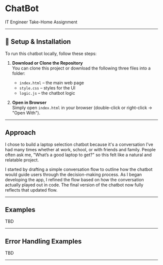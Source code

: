 # ChatBot
IT Engineer Take-Home Assignment

---

## 🔧 Setup & Installation

To run this chatbot locally, follow these steps:

1. **Download or Clone the Repository**  
   You can clone this project or download the following three files into a folder:

   - `index.html` – the main web page
   - `style.css` – styles for the UI
   - `logic.js` – the chatbot logic

2. **Open in Browser**  
   Simply open `index.html` in your browser (double-click or right-click → "Open With").

---

## Approach

I chose to build a laptop selection chatbot because it's a conversation I’ve had many times whether at work, school, or with friends and family. People often ask me, "What’s a good laptop to get?" so this felt like a natural and relatable project.

I started by drafting a simple conversation flow to outline how the chatbot would guide users through the decision-making process. As I began developing the app, I refined the flow based on how the conversation actually played out in code. The final version of the chatbot now fully reflects that updated flow.

---

## Examples

TBD

---

## Error Handling Examples

TBD

---

